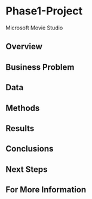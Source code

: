 # Phase1-Project
Microsoft Movie Studio



## Overview


## Business Problem



## Data



## Methods 


## Results


## Conclusions


## Next Steps


## For More Information
